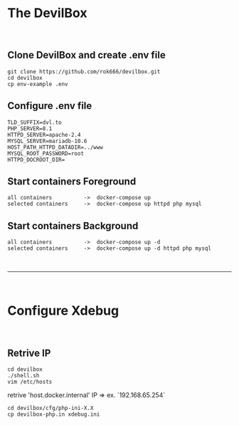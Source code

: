 <h1>The DevilBox</h1>

<br>

<h2>Clone DevilBox and create .env file</h2>

```
git clone https://github.com/rok666/devilbox.git
cd devilbox
cp env-example .env
```

<h2>Configure .env file</h2>

```
TLD_SUFFIX=dvl.to
PHP_SERVER=8.1
HTTPD_SERVER=apache-2.4
MYSQL_SERVER=mariadb-10.6
HOST_PATH_HTTPD_DATADIR=../www
MYSQL_ROOT_PASSWORD=root
HTTPD_DOCROOT_DIR=
```

<h2>Start containers Foreground</h2>

```
all containers          ->  docker-compose up
selected containers     ->  docker-compose up httpd php mysql
```

<h2>Start containers Background</h2>

```
all containers          ->  docker-compose up -d
selected containers     ->  docker-compose up -d httpd php mysql
```

<br>

---

<br>

<h1>Configure Xdebug</h1>

<br>

<h2>Retrive  IP</h2>

```
cd devilbox
./shell.sh
vim /etc/hosts

```

<p>retrive 'host.docker.internal' IP => ex. `192.168.65.254`</p>

```
cd devilbox/cfg/php-ini-X.X
cp devilbox-php.in xdebug.ini
```



